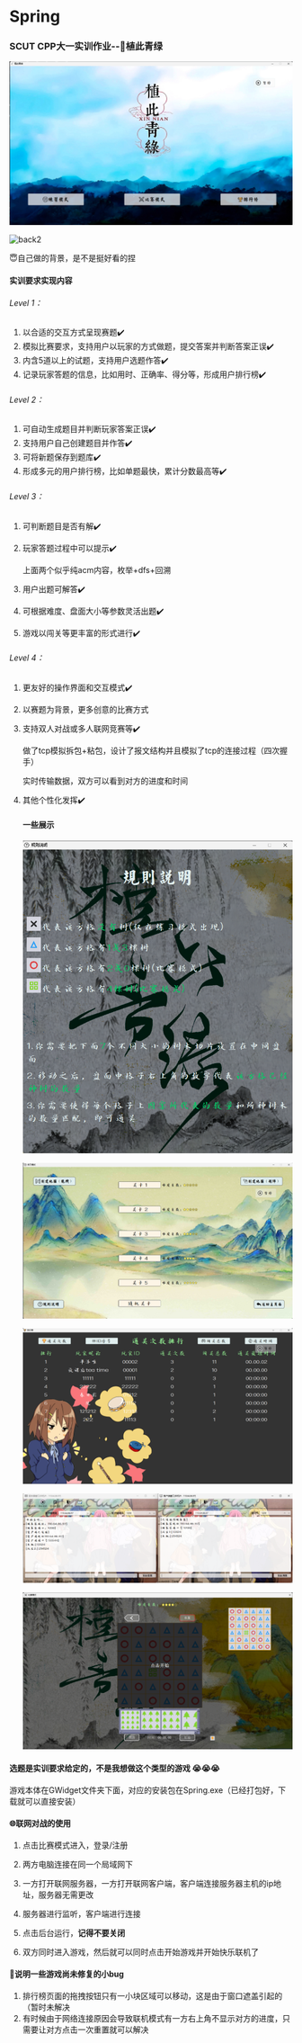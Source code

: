 # Spring

### SCUT CPP大一实训作业--:deciduous_tree:植此青绿 

![image-20240616194303977](README.assets\image-20240616194303977.png)

![back2](README.assets\back2.png)

:innocent:自己做的背景，是不是挺好看的捏

#### 实训要求实现内容

###### Level 1：

1. 以合适的交互方式呈现赛题:heavy_check_mark:
2. 模拟比赛要求，支持用户以玩家的方式做题，提交答案并判断答案正误:heavy_check_mark:
3. 内含5道以上的试题，支持用户选题作答:heavy_check_mark:
4. 记录玩家答题的信息，比如用时、正确率、得分等，形成用户排行榜:heavy_check_mark:

###### Level 2：

1. 可自动生成题目并判断玩家答案正误:heavy_check_mark:
2. 支持用户自己创建题目并作答:heavy_check_mark:
3. 可将新题保存到题库:heavy_check_mark:
4. 形成多元的用户排行榜，比如单题最快，累计分数最高等:heavy_check_mark:

###### Level 3：

1. 可判断题目是否有解:heavy_check_mark:

2. 玩家答题过程中可以提示:heavy_check_mark:

   上面两个似乎纯acm内容，枚举+dfs+回溯

3. 用户出题可解答:heavy_check_mark:

4. 可根据难度、盘面大小等参数灵活出题:heavy_check_mark:

5. 游戏以闯关等更丰富的形式进行:heavy_check_mark:

###### Level 4：

1. 更友好的操作界面和交互模式:heavy_check_mark:

2. 以赛题为背景，更多创意的比赛方式

3. 支持双人对战或多人联网竞赛等:heavy_check_mark:

   做了tcp模拟拆包+粘包，设计了报文结构并且模拟了tcp的连接过程（四次握手）

   实时传输数据，双方可以看到对方的进度和时间

4. 其他个性化发挥:heavy_check_mark:

   #### 一些展示

   ![image-20240616200828034](README.assets\image-20240616200828034.png)

   ![image-20240616200311434](README.assets\image-20240616200311434.png)

   ![image-20240616200338270](README.assets\image-20240616200338270.png)

   ![image-20240616200548457](README.assets\image-20240616200548457.png)

   ![image-20240616200617393](README.assets\image-20240616200617393.png)

   

#### 选题是实训要求给定的，不是我想做这个类型的游戏 :sob::sob::sob:

游戏本体在GWidget文件夹下面，对应的安装包在Spring.exe（已经打包好，下载就可以直接安装）

#### :globe_with_meridians:联网对战的使用 

1. 点击比赛模式进入，登录/注册

2. 两方电脑连接在同一个局域网下

3. 一方打开联网服务器，一方打开联网客户端，客户端连接服务器主机的ip地址，服务器无需更改

4. 服务器进行监听，客户端进行连接

5. 点击后台运行，**记得不要关闭**

6. 双方同时进入游戏，然后就可以同时点击开始游戏并开始快乐联机了

   

#### :bug:说明一些游戏尚未修复的小bug

1. 排行榜页面的拖拽按钮只有一小块区域可以移动，这是由于窗口遮盖引起的（暂时未解决
2. 有时候由于网络连接原因会导致联机模式有一方右上角不显示对方的进度，只需要让对方点击一次重置就可以解决

